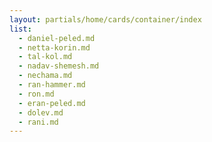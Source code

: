```yaml
---
layout: partials/home/cards/container/index
list:
  - daniel-peled.md
  - netta-korin.md
  - tal-kol.md
  - nadav-shemesh.md
  - nechama.md
  - ran-hammer.md
  - ron.md
  - eran-peled.md
  - dolev.md
  - rani.md
---
```

